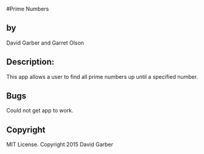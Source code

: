 #Prime Numbers
<h2>by</h2>
David Garber and Garret Olson

<h2>Description:</h2>
This app allows a user to find all prime numbers up until a specified number.

<h2>Bugs</h2>
Could not get app to work.

<h2>Copyright</h2>
 MIT License. Copyright 2015 David Garber
